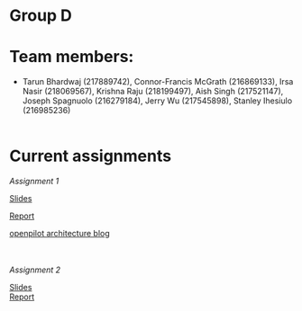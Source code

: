 # **Group D**
# Team members:
- Tarun Bhardwaj (217889742), Connor-Francis McGrath (216869133), Irsa Nasir (218069567), Krishna Raju (218199497), Aish Singh (217521147), Joseph Spagnuolo (216279184), Jerry Wu (217545898), Stanley Ihesiulo (216985236)
<br/><br/>


# **Current assignments**

*Assignment 1*

[Slides](https://docs.google.com/presentation/d/1Rpraoiqaj5pmtbqbve6ow8nsezWJx89fT4k6OwQZZuI/edit?usp=sharing)<br/>

[Report](https://github.com/jerrywu071/4314website/blob/main/Assignment1Report/report.pdf)<br/>

[openpilot architecture blog](https://blog.comma.ai/openpilot-in-2021/)<br/><br/><br/>

*Assignment 2*

[Slides](https://docs.google.com/presentation/d/19STPAHv-Y_OeXgPuccnXLGa-PCJoT05QzUAIgsVeCAs/edit?usp=sharing) <br/>
[Report](https://github.com/jerrywu071/4314website/blob/main/Assignment2Report/main.pdf) <br/>

